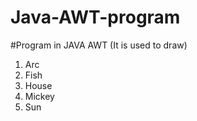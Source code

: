 # Java-AWT-program

#Program in JAVA AWT (It is used to draw)
1. Arc
2. Fish
3. House
4. Mickey
5. Sun
